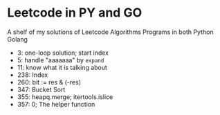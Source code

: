 # Leetcode in PY and GO
A shelf of my solutions of Leetcode Algorithms Programs in both Python Golang

* 3: one-loop solution; start index
* 5: handle "aaaaaaa" by `expand` 
* 11: know what it is talking about
* 238: Index
* 260: bit := res & (-res)
* 347: Bucket Sort
* 355: heapq.merge; itertools.islice
* 357: 0; The helper function
